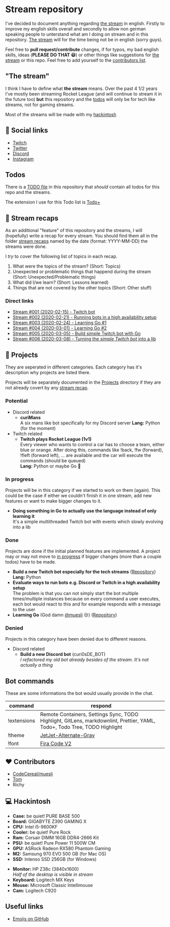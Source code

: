 # Stream repository

I've decided to document anything regarding [the stream](#the-stream) in english. Firstly to improve my english skills overall and secondly to allow non german speaking people to unterstand what am I doing on stream and in this repository. [The stream](#the-stream) will for the time being not be in english (sorry guys).

Feel free to **pull request/contribute** changes, if for typos, my bad english skills, ideas (**PLEASE DO THAT :smiley:**) or other things like suggestions for [the stream](#the-stream) or this repo. Feel free to add yourself to the [contributors list](#heart-contributors).

## "The stream"

I think I have to define what **the stream** means. Over the past 4 1/2 years I've mostly been streaming Rocket League (and will continue to stream it in the future too) **but** this repository and the [todos](#todos) will only be for tech like streams, not for gaming streams.

Most of the streams will be made with my [hackintosh](#computer-hackintosh)

## :link: Social links

- [Twitch](https://www.twitch.tv/curi0sDE)
- [Twitter](https://www.twitter.com/curi0sDE)
- [Discord](https://discord.gg/curi0sDE)
- [Instagram](https://www.instagram.com/curi0sDE)

## Todos

There is a [TODO file](TODO) in this repository that _should_ contain all todos for this repo and the streams.

The extension I use for this Todo list is [Todo+](https://marketplace.visualstudio.com/items?itemName=fabiospampinato.vscode-todo-plus)

## :movie_camera: Stream recaps

As an additional "feature" of this repository and the streams, I will (hopefully) write a recap for every stream. You should find them all in the folder [stream recaps](stream%20recaps/) named by the date (format: YYYY-MM-DD) the streams were done.

I _try_ to cover the following list of topics in each recap.

1. What were the topics of the stream? (Short: Topics)
2. Unexpected or problematic things that happend during the stream (Short: Unexpected/Problematic things)
3. What did I/we learn? (Short: Lessons learned)
4. Things that are not covered by the other topics (Short: Other stuff)

### Direct links

- [Stream #001 (2020-02-15) - Twitch bot](stream%20recaps/2020-02-15/README.md)
- [Stream #002 (2020-02-21) - Running bots in a high availability setup](stream%20recaps/2020-02-21/README.md)
- [Stream #003 (2020-02-24) - Learning Go #1](stream%20recaps/2020-02-24/README.md)
- [Stream #004 (2020-03-01) - Learning Go #2](stream%20recaps/2020-03-01/README.md)
- [Stream #005 (2020-03-05) - Build simple Twitch bot with Go](stream%20recaps/2020-03-05/README.md)
- [Stream #006 (2020-03-08) - Turning the *simple Twitch bot* into a lib](stream%20recaps/2020-03-08/README.md)

## :construction: Projects

They are seperated in different categories. Each category has it's description why projects are listed there.

Projects will be separately documented in the [Projects](projects/) directory if they are not already covert by any [stream recap](#movie_camera-stream-recaps).

### Potential

- Discord related
  - **curiMans**\
    A six mans like bot specifically for my Discord server
    **Lang:** Python (for the moment)
- Twitch related
  - **Twitch plays Rocket League (1v1)**\
    Every viewer who wants to control a car has to choose a team, either blue or orange. After doing this, commands like !back, !fw (forward), !fleft (forward left), ... are available and the car will execute the commands (should be queued)\
    **Lang:** Python or maybe Go :eyes:

### In progress

Projects will be in this category if we started to work on them (again). This could be the case if either we couldn't finish it in one stream, add new features or want to make bigger changes to it.

- **Doing something in Go to actually use the language instead of only learning it**\
  It's a simple multithreaded Twitch bot with events which slowly evolving into a lib

### Done

Projects are done if the initial planned features are implemented. A project may or may not move to [in progress](#in-progress) if bigger changes (more than a couple todos) have to be made.

- **Build a new Twitch bot especially for the tech streams** ([Repository](https://github.com/curi0s/twitch-bot))\
  **Lang:** Python
- **Evaluate ways to run bots e.g. Discord or Twitch in a high availability setup**\
  The problem is that you can not simply start the bot multiple times/multiple instances because on every command a user executes, each bot would react to this and for example responds with a message to the user
- **Learning Go** (God damn [@muesli](https://github.com/muesli) :unamused:) ([Repository](https://github.com/curi0s/learning-go))

### Denied

Projects in this category have been denied due to different reasons.

- Discord related
  - **Build a new Discord bot** (curi0sDE_BOT)\
    *I refactored my old bot already besides of the stream. It's not actually a thing*

## Bot commands

These are some informations the bot would usually provide in the chat.

| command     | respond                                                                                                                   |
| ----------- | ------------------------------------------------------------------------------------------------------------------------- |
| !extensions | Remote Containers, Settings Sync, TODO Highlight, GitLens, markdownlint, Prettier, YAML, Todo+, Todo Tree, TODO Highlight |
| !theme      | [JetJet-Alternate-Gray](https://marketplace.visualstudio.com/items?itemName=JohnyGeorges.jetjet-theme)                    |
| !font       | [Fira Code V2](https://github.com/tonsky/FiraCode)                                                                        |

## :heart: Contributors

- [CodeCereal/muesli](https://github.com/muesli)
- [Tom](https://github.com/tryzerman)
- Richy

## :computer: Hackintosh

- **Case:** be quiet! PURE BASE 500
- **Board:** GIGABYTE Z390 GAMING X
- **CPU:** Intel i5-9600KF
- **Cooler:** be quiet! Pure Rock
- **Ram:** Corsair DIMM 16GB DDR4-2666 Kit
- **PSU:** be quiet! Pure Power 11 500W CM
- **GPU:** ASRock Radeon RX580 Phantom Gaming
- **M2:** Samsung 970 EVO 500 GB (for Mac OS)
- **SSD:** Intenso SSD 256GB (for Windows)

* **Monitor:** HP Z38c (3840x1600)\
  *Half of the desktop is visible in stream*
* **Keyboard:** Logitech MX Keys
* **Mouse:** Microsoft Classic Intellimouse
* **Cam:** Logitech C920

## Useful links

- [Emojis on GitHub](https://gist.github.com/rxaviers/7360908)
